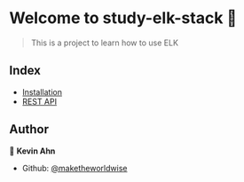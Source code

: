 # Welcome to study-elk-stack 👋

> This is a project to learn how to use ELK

## Index

- [Installation](/docs/001-install.md)
- [REST API](/docs/002-rest-api.md)

## Author

👤 **Kevin Ahn**

- Github: [@maketheworldwise](https://github.com/maketheworldwise)
